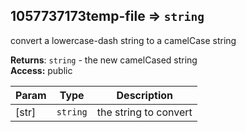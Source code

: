 <a name="module_1057737173temp-file"></a>
## 1057737173temp-file ⇒ <code>string</code>
convert a lowercase-dash string to a camelCase string

**Returns**: <code>string</code> - the new camelCased string  
**Access:** public  

| Param | Type | Description |
| --- | --- | --- |
| [str] | <code>string</code> | the string to convert |

